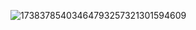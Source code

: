 ![17383785403464793257321301594609](https://github.com/user-attachments/assets/c828308f-e4cc-4ba9-a5d4-b6b16dd6b944)
